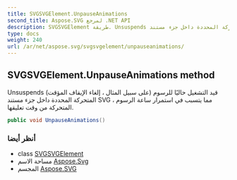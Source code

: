 ```yaml
---
title: SVGSVGElement.UnpauseAnimations
second_title: Aspose.SVG لمرجع .NET API
description: SVGSVGElement طريقة. Unsuspends على سبيل المثال  إلغاء الإيقاف المؤقت قيد التشغيل حاليًا للرسوم المتحركة المحددة داخل جزء مستند SVG  مما يتسبب في استمرار ساعة الرسوم المتحركة من وقت تعليقها.
type: docs
weight: 240
url: /ar/net/aspose.svg/svgsvgelement/unpauseanimations/
---
```

## SVGSVGElement.UnpauseAnimations method

Unsuspends (على سبيل المثال ، إلغاء الإيقاف المؤقت) قيد التشغيل حاليًا للرسوم المتحركة المحددة داخل جزء مستند SVG ، مما يتسبب في استمرار ساعة الرسوم المتحركة من وقت تعليقها.

```csharp
public void UnpauseAnimations()
```

### أنظر أيضا

* class [SVGSVGElement](../)
* مساحة الاسم [Aspose.Svg](../../svgsvgelement/)
* المجسم [Aspose.SVG](../../../)


